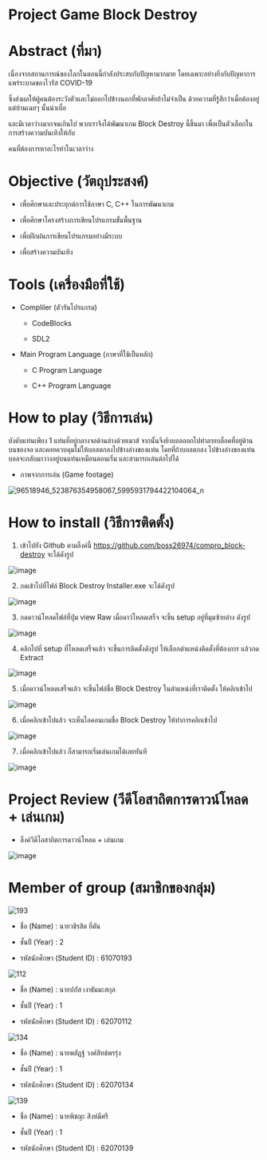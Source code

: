 # Project Game Block Destroy

# Abstract (ที่มา)

เนื่องจากสถานการณ์ของโลกในตอนนี้กำลังประสบกับปัญหามากมาย โดยเฉพาะอย่างยิ่งกับปัญหาการแพร่ระบาดของไวรัส COVID-19 

ซึ่งส่งผลให้ผู้คนต้องระวังตัวและไม่ออกไปข้างนอกที่พักอาศัยถ้าไม่จำเป็น ด้วยความที่รู้สึกว่าเมื่อต้องอยู่แต่บ้านเฉยๆ นั้นน่าเบื่อ 

และมีเวลาว่างมากจนเกินไป พวกเราจึงได้พัฒนาเกม Block Destroy นี้ขึ้นมา เพื่อเป็นตัวเลือกในการสร้างความบันเทิงให้กับ

คนที่ต้องการหาอะไรทำในเวลาว่าง

# Objective (วัตถุประสงค์)

-  เพื่อศึกษาและประยุกต์การใช้ภาษา C, C++ ในการพัฒนาเกม

-  เพื่อศึกษาโครงสร้างการเขียนโปรแกรมขั้นพื้นฐาน

-  เพื่อฝึกฝนการเขียนโปรแกรมอย่างมีระบบ

-  เพื่อสร้างความบันเทิง

# Tools (เครื่องมือที่ใช้)

- Compliler (ตัวรันโปรแกรม)

  - CodeBlocks
  
  - SDL2

- Main Program Language (ภาษาที่ใช้เป็นหลัก)

  - C Program Language
  
  - C++ Program Language

# How to play (วิธีการเล่น)

บังคับแท่นเพียง 1 แท่นที่อยู่กลางจอด้านล่างด้วยเมาส์ จากนั้นจึงยิงบอลออกไปทำลายบล็อคที่อยู่ด้านบนของจอ และคอยควบคุมไม่ให้บอลตกลงไปข้างล่างของแท่น โดยที่ถ้าบอลตกลง
ไปข้างล่างของแท่น บอลจะกลับมาวางอยู่บนแท่นเหมือนตอนเริ่ม และสามารถเล่นต่อไปได้

-  ภาพจากการเล่น (Game footage)

  ![96518946_523876354958067_5995931794422104064_n](https://user-images.githubusercontent.com/56310456/81338010-1d779a00-90d6-11ea-8831-fa93645d92fe.png)

# How to install (วิธีการติดตั้ง)

1. เข้าไปยัง Github ตามลิ้งค์นี้ https://github.com/boss26974/compro_block-destroy จะได้ดังรูป

![image](https://user-images.githubusercontent.com/56310456/81346055-ced0fc80-90e3-11ea-967d-209d5842fbc9.png)

2. กดเข้าไปที่ไฟล์ Block Destroy Installer.exe จะได้ดังรูป

![image](https://user-images.githubusercontent.com/56310456/81346159-0049c800-90e4-11ea-8797-d69fa39a7962.png)

3. กดดาวน์โหลดไฟล์ที่ปุ่ม view Raw เมื่อดาว์โหลดเสร็จ จะขึ้น setup อยู่ที่มุมซ้ายล่าง ดังรูป

![image](https://user-images.githubusercontent.com/56310456/81346314-4a32ae00-90e4-11ea-8a1e-d3a10c3afc17.png)

4. คลิกไปที่ setup ที่โหลดเสร็จแล้ว จะขึ้นการติดตั้งดังรูป ให้เลือกตำแหน่งติดตั้งที่ต้องการ แล้วกด Extract

![image](https://user-images.githubusercontent.com/56310456/81346527-a1d11980-90e4-11ea-8daa-0515cf170779.png)

5. เมื่อดาวน์โหลดเสร็จแล้ว จะขึ้นไฟล์ชื่อ Block Destroy ในตำแหน่งที่เราติดตั้ง ให้คลิกเข้าไป

![image](https://user-images.githubusercontent.com/56310456/81346624-cd540400-90e4-11ea-9744-87cd97dc82e2.png)

6. เมื่อคลิกเข้าไปแล้ว จะเห็นไอคอนเกมชื่อ Block Destroy ให้ทำการคลิกเข้าไป

![image](https://user-images.githubusercontent.com/56310456/81346738-ff656600-90e4-11ea-91a5-f13c830ef62f.png)

7. เมื่อคลิกเข้าไปแล้ว ก็สามารถเริ่มเล่นเกมได้เลยทันที

![image](https://user-images.githubusercontent.com/56310456/81343276-e78ae380-90de-11ea-8228-6d2decc8d924.png)

# Project Review (วีดีโอสาถิตการดาวน์โหลด + เล่นเกม)

- ลิ้งค์วีดีโอสาถิตการดาวน์โหลด + เล่นเกม

![image](https://user-images.githubusercontent.com/56310456/81343710-ae9f3e80-90df-11ea-93cc-c96d40a4d418.png)

# Member of group (สมาชิกของกลุ่ม)

![193](https://user-images.githubusercontent.com/56310456/81300534-fd2de800-90a1-11ea-9811-4cb88acfb1df.jpg)

-  ชื่อ (Name) : นายวชิรสิต ยี่ตัน

-  ชั้นปี (Year) : 2

-  รหัสนักศึกษา (Student ID) : 61070193

![112](https://user-images.githubusercontent.com/56310456/81301059-c0162580-90a2-11ea-8ba3-487f60596865.jpg)

-  ชื่อ (Name) : นายปภัส เงาธัมมะสกุล

-  ชั้นปี (Year) : 1

-  รหัสนักศึกษา (Student ID) : 62070112

![134](https://user-images.githubusercontent.com/56310456/81301515-5a766900-90a3-11ea-94ae-d075a604dda0.jpg)

-  ชื่อ (Name) : นายพลัฏฐ์ วงศ์สิทธ์พรรุ่ง

-  ชั้นปี (Year) : 1

-  รหัสนักศึกษา (Student ID) : 62070134

![139](https://user-images.githubusercontent.com/56310456/81301920-e2f50980-90a3-11ea-9522-0b9d950d9729.jpg)

-  ชื่อ (Name) : นายพิชญะ สิงห์มีศรี

-  ชั้นปี (Year) : 1

-  รหัสนักศึกษา (Student ID) : 62070139

